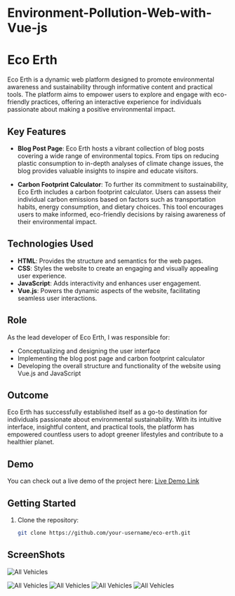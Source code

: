 # Environment-Pollution-Web-with-Vue-js
# Eco Erth

Eco Erth is a dynamic web platform designed to promote environmental awareness and sustainability through informative content and practical tools. The platform aims to empower users to explore and engage with eco-friendly practices, offering an interactive experience for individuals passionate about making a positive environmental impact.

## Key Features

- **Blog Post Page**: Eco Erth hosts a vibrant collection of blog posts covering a wide range of environmental topics. From tips on reducing plastic consumption to in-depth analyses of climate change issues, the blog provides valuable insights to inspire and educate visitors.
  
- **Carbon Footprint Calculator**: To further its commitment to sustainability, Eco Erth includes a carbon footprint calculator. Users can assess their individual carbon emissions based on factors such as transportation habits, energy consumption, and dietary choices. This tool encourages users to make informed, eco-friendly decisions by raising awareness of their environmental impact.

## Technologies Used

- **HTML**: Provides the structure and semantics for the web pages.
- **CSS**: Styles the website to create an engaging and visually appealing user experience.
- **JavaScript**: Adds interactivity and enhances user engagement.
- **Vue.js**: Powers the dynamic aspects of the website, facilitating seamless user interactions.

## Role

As the lead developer of Eco Erth, I was responsible for:

- Conceptualizing and designing the user interface
- Implementing the blog post page and carbon footprint calculator
- Developing the overall structure and functionality of the website using Vue.js and JavaScript

## Outcome

Eco Erth has successfully established itself as a go-to destination for individuals passionate about environmental sustainability. With its intuitive interface, insightful content, and practical tools, the platform has empowered countless users to adopt greener lifestyles and contribute to a healthier planet.

## Demo

You can check out a live demo of the project here: [Live Demo Link](https://dushan-456.github.io/Environment-Pollution-Web-with-Vue-js/)



## Getting Started

1. Clone the repository:

   ```bash
   git clone https://github.com/your-username/eco-erth.git


  ## ScreenShots

  ![All Vehicles](https://github.com/Dushan-456/Environment-Pollution-Web-with-Vue-js/blob/main/Sample%20Images/Screenshot-2024-04-27-191319%20(1).png)

  ![All Vehicles](https://github.com/Dushan-456/Environment-Pollution-Web-with-Vue-js/blob/main/Sample%20Images/Screenshot-2024-04-27-191330-1024x551%20(1).png)
  ![All Vehicles](https://github.com/Dushan-456/Environment-Pollution-Web-with-Vue-js/blob/main/Sample%20Images/Screenshot-2024-04-27-191352-1024x551%20(1).png)
  ![All Vehicles](https://github.com/Dushan-456/Environment-Pollution-Web-with-Vue-js/blob/main/Sample%20Images/Screenshot-2024-04-27-191419-1024x551%20(1).png)
  ![All Vehicles](https://github.com/Dushan-456/Environment-Pollution-Web-with-Vue-js/blob/main/Sample%20Images/Screenshot-2024-04-27-191452-1024x551%20(1).png)


